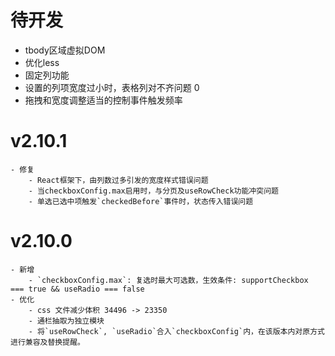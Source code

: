 # 待开发
- tbody区域虚拟DOM
- 优化less
- 固定列功能
- 设置的列项宽度过小时，表格列对不齐问题 0
- 拖拽和宽度调整适当的控制事件触发频率


# v2.10.1
    - 修复
        - React框架下，由列数过多引发的宽度样式错误问题
        - 当checkboxConfig.max启用时，与分页及useRowCheck功能冲突问题
        - 单选已选中项触发`checkedBefore`事件时，状态传入错误问题

# v2.10.0
    - 新增
        - `checkboxConfig.max`: 复选时最大可选数，生效条件: supportCheckbox === true && useRadio === false
    - 优化
        - css 文件减少体积 34496 -> 23350
        - 通栏抽取为独立模块
        - 将`useRowCheck`, `useRadio`合入`checkboxConfig`内，在该版本内对原方式进行兼容及替换提醒。

